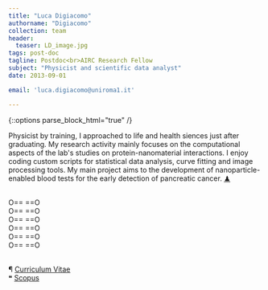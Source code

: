 ```yaml
---
title: "Luca Digiacomo"
authorname: "Digiacomo"
collection: team
header: 
  teaser: LD_image.jpg
tags: post-doc
tagline: Postdoc<br>AIRC Research Fellow
subject: "Physicist and scientific data analyst"
date: 2013-09-01

email: 'luca.digiacomo@uniroma1.it'

---
```


{::options parse_block_html="true" /}

<p align= "justify">

Physicist by training, I approached to life and health siences just after graduating. My research activity mainly focuses on the computational aspects of the lab's studies on protein-nanomaterial interactions. I enjoy coding custom scripts for statistical data analysis, curve fitting and image processing tools. 
My main project aims to the development of nanoparticle-enabled blood tests for the early detection of pancreatic cancer. [&#x265F;](https://lichess.org/@/Ivanchliuk)<br>

<br>
O== ==O <br>
O== ==O <br>
O== ==O <br>
O== ==O <br>
O== ==O <br>
O== ==O <br>

<br>

&#182; [Curriculum Vitae](https://nanodeliverylab.github.io/files/CV_LD.pdf)<br>
&#10077; [Scopus](https://www.scopus.com/authid/detail.uri?authorId=56884553000)<br>

